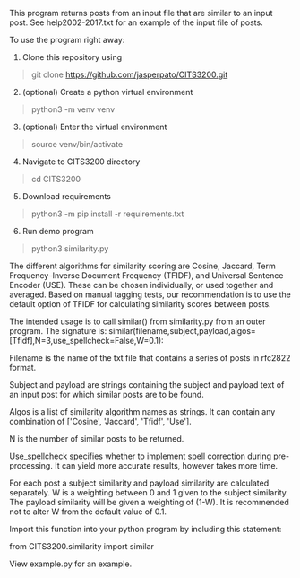 This program returns posts from an input file that are similar to an input post.
See help2002-2017.txt for an example of the input file of posts.

To use the program right away:

1. Clone this repository using
> git clone https://github.com/jasperpato/CITS3200.git

2. (optional) Create a python virtual environment
> python3 -m venv venv

3. (optional) Enter the virtual environment
> source venv/bin/activate

4. Navigate to CITS3200 directory
> cd CITS3200

5. Download requirements
> python3 -m pip install -r requirements.txt

6. Run demo program
> python3 similarity.py

The different algorithms for similarity scoring are Cosine, Jaccard,
Term Frequency–Inverse Document Frequency (TFIDF), and Universal Sentence
Encoder (USE). These can be chosen individually, or used together and averaged.
Based on manual tagging tests, our recommendation is to use the default option
of TFIDF for calculating similarity scores between posts.

The intended usage is to call similar() from similarity.py from an outer
program. The signature is:
similar(filename,subject,payload,algos=[Tfidf],N=3,use_spellcheck=False,W=0.1):

Filename is the name of the txt file that contains a series of posts in rfc2822
format.

Subject and payload are strings containing the subject and payload text of an
input post for which similar posts are to be found.

Algos is a list of similarity algorithm names as strings. It can contain any
combination of ['Cosine', 'Jaccard', 'Tfidf', 'Use'].

N is the number of similar posts to be returned.

Use_spellcheck specifies whether to implement spell correction during
pre-processing. It can yield more accurate results, however takes more time.

For each post a subject similarity and payload similarity are calculated
separately. W is a weighting between 0 and 1 given to the subject similarity.
The payload similarity will be given a weighting of (1-W). It is recommended
not to alter W from the default value of 0.1.

Import this function into your python program by including this statement:

from CITS3200.similarity import similar

View example.py for an example.






